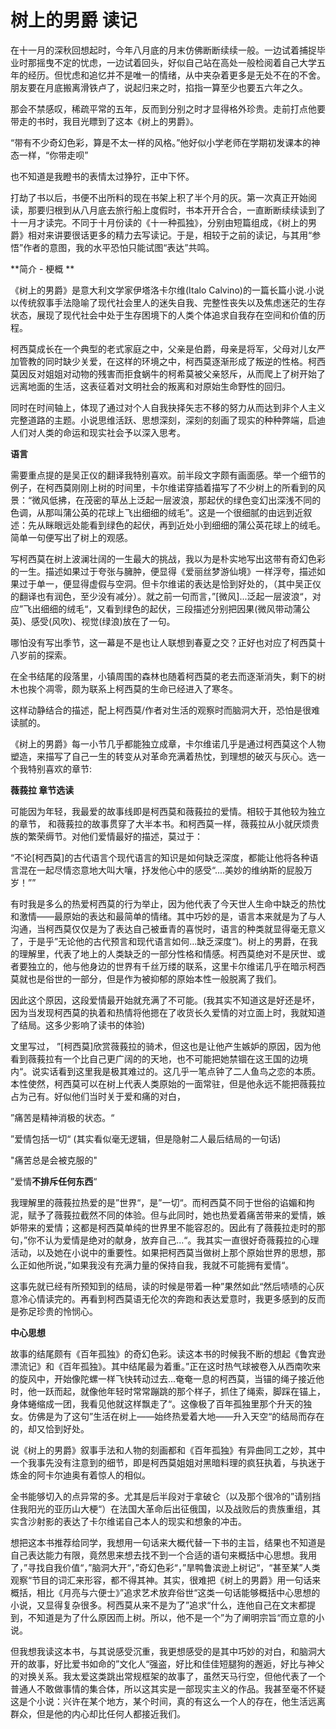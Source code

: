 # 树上的男爵 读记

在十一月的深秋回想起时，今年八月底的月末仿佛断断续续一般。一边试着捕捉毕业时那摇曳不定的忧虑，一边试着回头，好似自己站在高处一般检阅着自己大学五年的经历。但忧虑和追忆并不是唯一的情绪，从中夹杂着更多是无处不在的不舍。朋友要在月底搬离滑铁卢了，说起归来之时，掐指一算至少也要五六年之久。

那会不禁感叹，稀疏平常的五年，反而到分别之时才显得格外珍贵。走前打点他要带走的书时，我目光瞟到了这本《树上的男爵》。

“带有不少奇幻色彩，算是不太一样的风格。”他好似小学老师在学期初发课本的神态一样，“你带走呗”

也不知道是我瞪书的表情太过狰狞，正中下怀。

打劫了书以后，书便不出所料的现在书架上积了半个月的灰。第一次真正开始阅读，那要归根到从八月底去旅行船上度假时，书本开开合合，一直断断续续读到了十一月才读完。不同于十月份读的《十一种孤独》，分别由短篇组成，《树上的男爵》相对来讲要很话更多的精力去写读记。于是，相较于之前的读记，与其用“参悟”作者的意图，我的水平恐怕只能试图“表达”共鸣。

**简介 - 梗概 **

《树上的男爵》是意大利文学家伊塔洛卡尔维(Italo Calvino)的一篇长篇小说.小说以传统叙事手法隐喻了现代社会里人的迷失自我、完整性丧失以及焦虑迷茫的生存状态，展现了现代社会中处于生存困境下的人类个体追求自我存在空间和价值的历程。

柯西莫成长在一个典型的老式家庭之中，父亲是伯爵，母亲是将军，父母对儿女严加管教的同时缺少关爱，在这样的环境之中，柯西莫逐渐形成了叛逆的性格。柯西莫因反对姐姐对动物的残害而拒食蜗牛的柯希莫被父亲怒斥，从而爬上了树开始了远离地面的生活，这表征着对文明社会的叛离和对原始生命野性的回归。

同时在时间轴上，体现了通过对个人自我抉择矢志不移的努力从而达到非个人主义完整道路的主题。小说思维活跃、思想深刻，深刻的刻画了现实的种种弊端，启迪人们对人类的命运和现实社会予以深入思考。

**语言**

需要重点提的是吴正仪的翻译我特别喜欢。前半段文字颇有画面感。举一个细节的例子，在柯西莫刚刚上树的时间里，卡尔维诺穿插着描写了不少树上的所看到的风景：“微风低拂，在茂密的草丛上泛起一层波浪，那起伏的绿色变幻出深浅不同的色调，从那叫蒲公英的花球上飞出细细的绒毛”。这是一个很细腻的由远到近叙述：先从眯眼远处能看到绿色的起伏，再到近处小到细细的蒲公英花球上的绒毛。简单一句便写出了树上的观感。

写柯西莫在树上波澜壮阔的一生最大的挑战，我以为是朴实地写出这带有奇幻色彩的一生。描述如果过于夸张与臃肿，便显得《爱丽丝梦游仙境》一样浮夸，描述如果过于单一，便显得虚假与空洞。但卡尔维诺的表达是恰到好处的，（其中吴正仪的翻译也有润色，至少没有减分）。就之前一句而言，”[微风]...泛起一层波浪“，对应”飞出细细的绒毛“，又看到绿色的起伏，三段描述分别把因果(微风带动蒲公英)、感受(风吹)、视觉(绿浪)放在了一句。

哪怕没有写出季节，这一幕是不是也让人联想到春夏之交？正好也对应了柯西莫十八岁前的探索。

在全书结尾的段落里，小镇周围的森林也随着柯西莫的老去而逐渐消失，剩下的树木也挨个凋零，颇为联系上柯西莫的生命已经进入了寒冬。

这样动静结合的描述，配上柯西莫/作者对生活的观察时而脑洞大开，恐怕是很难读腻的。

《树上的男爵》每一小节几乎都能独立成章，卡尔维诺几乎是通过柯西莫这个人物塑造，来描写了自己一生的转变从对革命充满着热忱，到理想的破灭与灰心。选一个我特别喜欢的章节: 

**薇莪拉 章节选读**

可能因为年轻，我最爱的故事线即是柯西莫和薇莪拉的爱情。相较于其他较为独立的章节， 和薇莪拉的故事贯穿了大半本书。和柯西莫一样，薇莪拉从小就厌烦贵族的繁荣缛节。对他们爱情最好的描述，莫过于：

“不论[柯西莫]的古代语言个现代语言的知识是如何缺乏深度，都能让他将各种语言混在一起尽情恣意地大叫大嚷，抒发他心中的感受“....美妙的维纳斯的屁股万岁！””

有时我是多么的热爱柯西莫的行为举止，因为他代表了今天世人生命中缺乏的热忱和激情——最原始的表达和最简单的情绪。其中巧妙的是，语言本来就是为了与人沟通，当柯西莫仅仅是为了表达自己被垂青的喜悦时，语言的种类就显得毫无意义了，于是乎”无论他的古代预言和现代语言如何...缺乏深度“)。树上的男爵，在我的理解里，代表了地上的人类缺乏的一部分性格和情感。柯西莫绝对不是厌世、或者要独立的，他与他身边的世界有千丝万缕的联系，这里卡尔维诺几乎在暗示柯西莫就也是俗世的一部分，但是作为被抑郁的原始本性一般脱离了我们。

因此这个原因，这段爱情最开始就充满了不可能。(我其实不知道这是好还是坏，因为当发现柯西莫的执着和热情将他摁在了收货长久爱情的对立面上时，我就知道了结局。这多少影响了读书的体验)

文里写过， ”[柯西莫]欣赏薇莪拉的骑术，但这也是让他产生嫉妒的原因，因为他看到薇莪拉有一个比自己更广阔的的天地，也不可能把她禁锢在这王国的边境内“。说实话看到这里我是极其难过的。这几乎一笔点钟了二人鱼鸟之恋的本质。本性使然，柯西莫可以在树上代表人类原始的一面常驻，但是他永远不能把薇莪拉占为己有。好似他们当时关于爱和痛的对白，



”痛苦是精神消极的状态。“

”爱情包括一切“ (其实看似毫无逻辑，但是隐射二人最后结局的一句话)

"痛苦总是会被克服的"

”爱情**不排斥任何东西**“



我理解里的薇莪拉热爱的是”世界“，是”一切“。而柯西莫不同于世俗的谄媚和拘泥，赋予了薇莪拉截然不同的体验。但与此同时，她也热爱着痛苦带来的爱情，嫉妒带来的爱情；这都是柯西莫单纯的世界里不能容忍的。因此有了薇莪拉走时的那句，”你不认为爱情是绝对的献身，放弃自己...“。我其实一直很好奇薇莪拉的心理活动，以及她在小说中的重要性。如果把柯西莫当做树上那个原始世界的思想，那么正如他所说，”如果我没有充满力量的保持自我，我就不可能拥有爱情“。

这事先就已经有所预知到的结局，读的时候是带着一种”果然如此“然后啧啧的心灰意冷心情读完的。再看到柯西莫语无伦次的奔跑和表达爱意时，我更多感到的反而是弥足珍贵的怜悯心。



**中心思想**

故事的结尾颇有《百年孤独》的奇幻色彩。读这本书的时候我不断的想起《鲁宾逊漂流记》和《百年孤独》。其中结尾最为着重。”正在这时热气球被卷入从西南吹来的旋风中，开始像陀螺一样飞快转动过去...奄奄一息的柯西莫，当锚的绳子接近他时，他一跃而起，就像他年轻时常常蹦跳的那个样子，抓住了绳索，脚踩在锚上，身体蜷缩成一团，我看见他就这样飘走了“。这像极了百年孤独里那个升天的独女。仿佛是为了这句”生活在树上——始终热爱着大地——升入天空“的结局而存在的，却又恰到好处。

说《树上的男爵》叙事手法和人物的刻画都和《百年孤独》有异曲同工之妙，其中一个我事先没有注意到的细节，即是柯西莫姐姐对黑暗料理的疯狂执着，与执迷于炼金的阿卡尔迪奥有着惊人的相似。

全书能够切入的点异常的多。尤其是后半段对于拿破仑（以及那个很冷的”请别挡住我阳光的亚历山大梗“）在法国大革命后出征俄国，以及战败后的贵族重组，其实含沙射影的表达了卡尔维诺自己本人的现实和想象的冲击。

想把这本书推荐给同学，我想用一句话来大概代替一下书的主旨，结果也不知道是自己表达能力有限，竟然思来想去找不到一个合适的语句来概括中心思想。我用了，”寻找自我价值“，”脑洞大开“，”奇幻色彩“，”旱鸭鲁滨逊上树记“，“甚至某”人类观察“节目的词汇来形容，都不得其神。其实，很难把《树上的男爵》用一句话来概括，相比《月亮与六便士》”追求艺术放弃俗世“这类一句话能够概括中心思想的小说，又显得复杂很多。柯西莫从来不是为了”追求“什么，连他自己在文末都提到，不知道是为了什么原因而上树。所以，他不是一个”为了阐明宗旨“而立意的小说。

但我想我读这本书，与其说感受沉重，我更想感受的是其中巧妙的对白，和脑洞大开的故事，好比爱书如命的”文化人“强盗，好比和佳佳短腿狗的邂逅，好比与神父的对换关系。我太爱这类跳出常规框架的故事了，虽然天马行空，但他代表了一个普通人不敢做事情的集合体，所以这其实是一部现实主义的作品。我甚至毫不怀疑这是个小说：兴许在某个地方，某个时间，真的有这么一个人的存在，他生活远离群众，但是他的内心却比任何人都接近我们。

